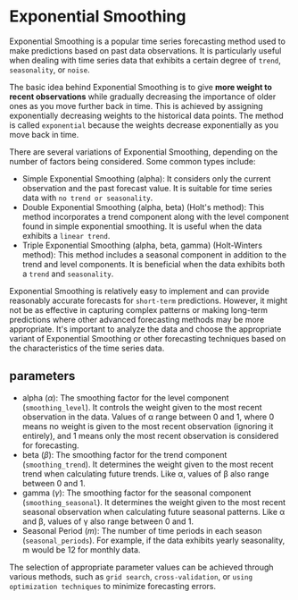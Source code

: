 # Exponential Smoothing
Exponential Smoothing is a popular time series forecasting method used to make predictions based on past data observations. 
It is particularly useful when dealing with time series data that exhibits a certain degree of `trend`, `seasonality`, or `noise`.

The basic idea behind Exponential Smoothing is to give **more weight to recent observations** while gradually decreasing the importance of older ones as you move further back in time. 
This is achieved by assigning exponentially decreasing weights to the historical data points. The method is called `exponential` because the weights decrease exponentially as you move back in time.

There are several variations of Exponential Smoothing, depending on the number of factors being considered. Some common types include:
- Simple Exponential Smoothing (alpha): It considers only the current observation and the past forecast value. It is suitable for time series data with `no trend or seasonality`.
- Double Exponential Smoothing (alpha, beta) (Holt's method): This method incorporates a trend component along with the level component found in simple exponential smoothing. It is useful when the data exhibits a `linear trend`.
- Triple Exponential Smoothing (alpha, beta, gamma) (Holt-Winters method): This method includes a seasonal component in addition to the trend and level components. It is beneficial when the data exhibits both a `trend` and `seasonality`.

Exponential Smoothing is relatively easy to implement and can provide reasonably accurate forecasts for `short-term` predictions. 
However, it might not be as effective in capturing complex patterns or making long-term predictions where other advanced forecasting methods may be more appropriate. 
It's important to analyze the data and choose the appropriate variant of Exponential Smoothing or other forecasting techniques based on the characteristics of the time series data.

## parameters
- alpha ($\alpha$): The smoothing factor for the level component (`smoothing_level`). It controls the weight given to the most recent observation in the data. Values of α range between 0 and 1, where 0 means no weight is given to the most recent observation (ignoring it entirely), and 1 means only the most recent observation is considered for forecasting.
- beta ($\beta$): The smoothing factor for the trend component (`smoothing_trend`). It determines the weight given to the most recent trend when calculating future trends. Like α, values of β also range between 0 and 1.
- gamma ($\gamma$): The smoothing factor for the seasonal component (`smoothing_seasonal`). It determines the weight given to the most recent seasonal observation when calculating future seasonal patterns. Like α and β, values of γ also range between 0 and 1.
- Seasonal Period ($m$): The number of time periods in each season (`seasonal_periods`). For example, if the data exhibits yearly seasonality, m would be 12 for monthly data.

The selection of appropriate parameter values can be achieved through various methods, such as `grid search`, `cross-validation`, or `using optimization techniques` to minimize forecasting errors. 
